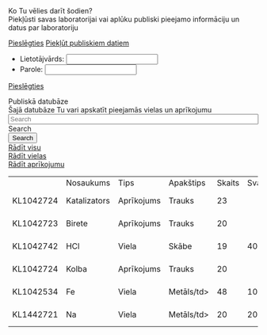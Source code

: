 <div class="Ko Tu vēlies darīt šodien">
  <div class="center">Ko Tu vēlies darīt šodien?</div>
</div>
<div class="field-content">Piekļūsti savas laboratorijai vai aplūku publiski pieejamo informāciju un datus par laboratoriju
</div>

<a class="badge" href="/Pieslēgties">Pieslēgties</a>
<a class="badge" href="/Piekļūt publiskiem datiem">Piekļūt publiskiem datiem</a>

<html lang="lv" dir="lv" prefix="https://Sizam4ik.github.io/Pieslēgties#" class ="js" >
<form action="/my-handling-form-page" method="post">
<ul>
<li>
<label for="Lietotājvārds">Lietotājvārds:</label>
<input type="text" id="name" name="user_name" />
</li>
<li>
<label for="Parole">Parole:</label>
<input type=" password" id=" password=" password" />
</li>
</ul>
                                                 
<a class="badge" href="/Pieslēgties">Pieslēgties</a>
 
<html lang="lv" dir="lv" prefix="https://Sizam4ik.github.io/Piekļūt publiskiem datiem#" class ="js" >
<div class="Publiskā datubāze">
<div class="center">Publiskā datubāze</div>
</div>
<div class="field-content">Šajā datubāze Tu vari apskatīt pieejamās vielas un aprīkojumu
</div>
                          
<div class=input-wrap">
<input placeholder="Search" maxlength="127" minlength="2" data-drupal-selector="edit-search" class="form-autocomplete form-search required form-control ui-autocomplete-input" data-autocomplete-path="/lv/search/autocomplete" type="search" id="edit-search" name="search" value="" size="60" required="required" aria-required="true" autocomplete="off">
   <label for="edit-search" class="js-form-required form-required">Search</label>
  </div>
  <div class="form-item--error-message"></div>
  <div>
  <input id="search-header-button" data-drupal-selector="edit-submit" type="submit" name="op" value="Search" class="button js-form-submit form-submit btn btn-primary">
   </div>
 <div>
<a class="badge" href="/Rādīt visu">Rādīt visu</a> </div>
  <div>
<a class="badge" href="/Rādīt vielas">Rādīt vielas</a> </div>
  <div>
<a class="badge" href="/Rādīt aprīkojumu">Rādīt aprīkojumu</a>    </div>                                

  <table>
<tr>
<td>&nbsp;</td>
<td>Nosaukums</td>
<td>Tips</td>
<td>Apakštips</td>
<td>Skaits</td>
<td>Svars</td>
<td>Komentēri</td>
</tr>
<tr>
<td>KL1042724</td>
<td>Katalizators</td>
<td>Aprīkojums</td>
<td>Trauks</td>
<td>23</td>
<td></td>
<td>Daži komentāri</td>
</tr>
<tr>
<td>KL1042723</td>
<td>Birete</td>
<td>Aprīkojums</td>
<td>Trauks</td>
<td>20</td>
<td></td>
<td>Daži komentāri</td>
</tr>
<tr>
<td>KL1042742</td>
<td>HCl</td>
<td>Viela</td>
<td>Skābe</td>
<td>19</td>
<td>40</td>
<td>Daži komentāri</td>
</tr>
<tr>
<td>KL1042724</td>
<td>Kolba</td>
<td>Aprīkojums</td>
<td>Trauks</td>
<td>20</td>
<td></td>
<td>Daži komentāri</td>
</tr>
<tr>
<td>KL1042534</td>
<td>Fe</td>
<td>Viela</td>
<td>Metāls/td>
<td>48</td>
<td>10</td>
<td>Daži komentāri</td>
</tr>
<tr>
<td>KL1442721</td>
<td>Na</td>
<td>Viela</td>
<td>Metāls/td>
<td>20</td>
<td>20</td>
<td>Daži komentāri</td>
</tr>
